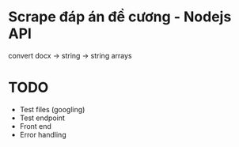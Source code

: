 # Scrape đáp án đề cương - Nodejs API

convert docx -> string -> string arrays

# TODO

- Test files (googling)
- Test endpoint
- Front end
- Error handling
